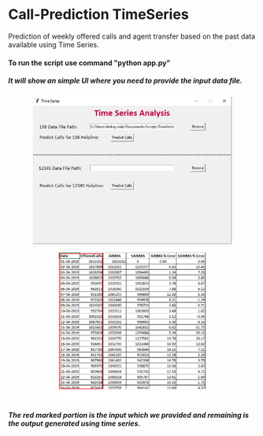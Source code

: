 # Call-Prediction TimeSeries
Prediction of weekly offered calls and agent transfer based on the past data available using Time Series.

<p><h4>To run the script use command "python app.py"</h4></p>
<p><h5>It will show an simple UI where you need to provide the input data file.</h5></p>

<p align="center">
  <img src="https://github.com/akshukala/Call-Prediction-TimeSeries/blob/master/UI_input.JPG?raw=true"  height="300" title="Input UI"> 
</p>

<p align="center">
  <img src="https://github.com/akshukala/Call-Prediction-TimeSeries/blob/master/output.png?raw=true"  height="300" title="Output"> 
</p>
<p><h5>The red marked portion is the input which we provided and remaining is the output generated using time series.</h5></p>
